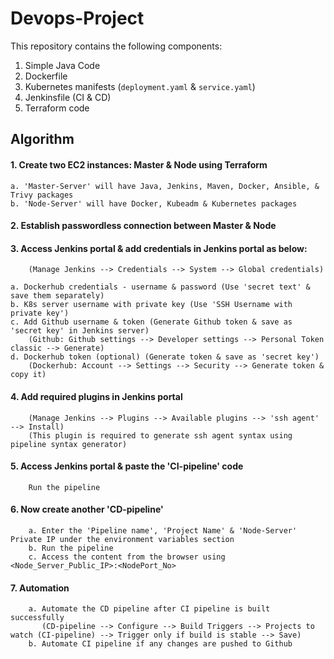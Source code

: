 # Devops-Project

This repository contains the following components:

1.  Simple Java Code
2.  Dockerfile
3.  Kubernetes manifests (`deployment.yaml` & `service.yaml`)
4.  Jenkinsfile (CI & CD)
5.  Terraform code

## Algorithm

#### 1.  Create two EC2 instances: Master & Node using Terraform

    a. 'Master-Server' will have Java, Jenkins, Maven, Docker, Ansible, & Trivy packages
    b. 'Node-Server' will have Docker, Kubeadm & Kubernetes packages

#### 2.  Establish passwordless connection between Master & Node

#### 3.  Access Jenkins portal & add credentials in Jenkins portal as below:
        (Manage Jenkins --> Credentials --> System --> Global credentials)

    a. Dockerhub credentials - username & password (Use 'secret text' & save them separately)
    b. K8s server username with private key (Use 'SSH Username with private key')
    c. Add Github username & token (Generate Github token & save as 'secret key' in Jenkins server)
        (Github: Github settings --> Developer settings --> Personal Token classic --> Generate)
    d. Dockerhub token (optional) (Generate token & save as 'secret key')
        (Dockerhub: Account --> Settings --> Security --> Generate token & copy it)

#### 4.  Add required plugins in Jenkins portal
        (Manage Jenkins --> Plugins --> Available plugins --> 'ssh agent' --> Install)
        (This plugin is required to generate ssh agent syntax using pipeline syntax generator)

#### 5.  Access Jenkins portal & paste the 'CI-pipeline' code
        Run the pipeline

#### 6.  Now create another 'CD-pipeline'
        a. Enter the 'Pipeline name', 'Project Name' & 'Node-Server' Private IP under the environment variables section
        b. Run the pipeline
        c. Access the content from the browser using <Node_Server_Public_IP>:<NodePort_No>

#### 7.  Automation
        a. Automate the CD pipeline after CI pipeline is built successfully
           (CD-pipeline --> Configure --> Build Triggers --> Projects to watch (CI-pipeline) --> Trigger only if build is stable --> Save)
        b. Automate CI pipeline if any changes are pushed to Github
